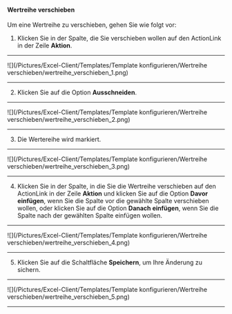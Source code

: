 #### Wertreihe verschieben

Um eine Wertreihe zu verschieben, gehen Sie wie folgt vor:  

1) Klicken Sie in der Spalte, die Sie verschieben wollen auf den ActionLink in der Zeile **Aktion**.  

---
![](/Pictures/Excel-Client/Templates/Template konfigurieren/Wertreihe verschieben/wertreihe_verschieben_1.png)  

---  

2) Klicken Sie auf die Option **Ausschneiden**.  

---
![](/Pictures/Excel-Client/Templates/Template konfigurieren/Wertreihe verschieben/wertreihe_verschieben_2.png)  

---  

3) Die Wertereihe wird markiert.

---
![](/Pictures/Excel-Client/Templates/Template konfigurieren/Wertreihe verschieben/wertreihe_verschieben_3.png)  

---  

4) Klicken Sie in der Spalte, in die Sie die Wertreihe verschieben auf den ActionLink in der Zeile **Aktion** und klicken Sie auf die Option **Davor einfügen**, wenn Sie die Spalte vor die gewählte Spalte verschieben wollen, oder klicken Sie auf die Option **Danach einfügen**, wenn Sie die Spalte nach der gewählten Spalte einfügen wollen.  

---
![](/Pictures/Excel-Client/Templates/Template konfigurieren/Wertreihe verschieben/wertreihe_verschieben_4.png)  

---  

5) Klicken Sie auf die Schaltfläche **Speichern**, um Ihre Änderung zu sichern.  

---
![](/Pictures/Excel-Client/Templates/Template konfigurieren/Wertreihe verschieben/wertreihe_verschieben_5.png)  

---
